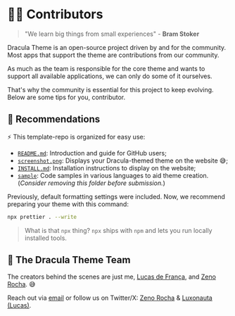 # 🤝🏻 Contributors

> "We learn big things from small experiences" - **Bram Stoker**

Dracula Theme is an open-source project driven by and for the community. Most apps that support the theme are contributions from our community.

As much as the team is responsible for the core theme and wants to support all available applications, we can only do some of it ourselves.

That's why the community is essential for this project to keep evolving. Below are some tips for you, contributor.

## 🎃 Recommendations

⚡ This template-repo is organized for easy use:

- [`README.md`](README.md): Introduction and guide for GitHub users;
- [`screenshot.png`](screenshot.png): Displays your Dracula-themed theme on the website 😅;
- [`INSTALL.md`](INSTALL.md): Installation instructions to display on the website;
- [`sample`](/sample/): Code samples in various languages to aid theme creation. (_Consider removing this folder before submission._)

Previously, default formatting settings were included. Now, we recommend preparing your theme with this command:

```bash
npx prettier . --write
```

> What is that `npx` thing? `npx` ships with `npm` and lets you run locally installed tools.

## 🦉 The Dracula Theme Team

The creators behind the scenes are just me, [Lucas de França](https://github.com/luxonauta), and [Zeno Rocha](https://github.com/zenorocha). 😅

Reach out via [email](mailto:support@draculatheme.com) or follow us on Twitter/X: [Zeno Rocha](https://twitter.com/zenorocha) & [Luxonauta (Lucas)](https://twitter.com/luxonauta).
